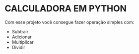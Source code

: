 # CALCULADORA EM PYTHON

Com esse projeto você consegue fazer operação simples com:

- Subtrair
- Adicionar
- Multiplicar
- Dividir